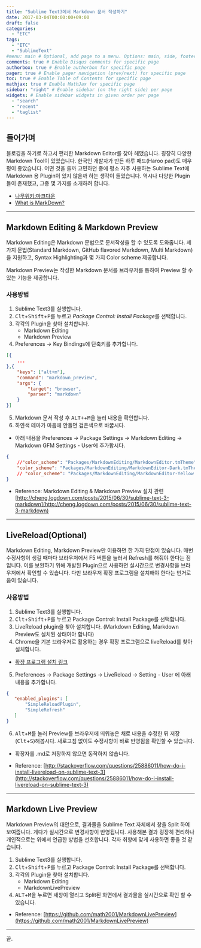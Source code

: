 ```yaml
---
title: "Sublime Text3에서 Markdown 문서 작성하기"
date: 2017-03-04T00:00:00+09:00
draft: false
categories:
  - "ETC"
tags:
  - "ETC"
  - "SublimeText"
#menu: main # Optional, add page to a menu. Options: main, side, footer
comments: true # Enable Disqus comments for specific page
authorbox: true # Enable authorbox for specific page
pager: true # Enable pager navigation (prev/next) for specific page
toc: true # Enable Table of Contents for specific page
mathjax: true # Enable MathJax for specific page
sidebar: "right" # Enable sidebar (on the right side) per page
widgets: # Enable sidebar widgets in given order per page
  - "search"
  - "recent"
  - "taglist"
---
```


## 들어가며
  
  블로깅을 하기로 하고서 편리한 Markdown Editor를 찾아 헤맸습니다. 굉장히 다양한 Markdown Tool이 있었습니다. 한국인 개발자가 만든 하루 패드(Haroo pad)도 매우 평이 좋았습니다. 어떤 것을 쓸까 고민하던 중에 평소 자주 사용하는 Sublime Text에 Markdown 용 Plugin이 있지 않을까 하는 생각이 들었습니다. 역시나 다양한 Plugin들이 존재했고, 그중 몇 가지를 소개하려 합니다. 
- [나무위키:마크다운](https://namu.wiki/w/%EB%A7%88%ED%81%AC%EB%8B%A4%EC%9A%B4)
- [What is MarkDown?](https://guides.github.com/features/mastering-markdown)

---

## Markdown Editing & Markdown Preview

Markdown Editing은 Markdown 문법으로 문서작성을 할 수 있도록 도와줍니다. 세 가지 문법(Standard Markdown, GitHub flavored Markdown, Multi Markdown) 을 지원하고, Syntax Highlighting과 몇 가지 Color scheme 제공합니다.

Markdown Preview는 작성한 Markdown 문서를 브라우저를 통하여 Preview 할 수 있는 기능을 제공합니다. 

### 사용방법
1. Sublime Text3를 실행합니다.
2. <kbd>Clt</kbd>+<kbd>Shift</kbd>+<kbd>P</kbd>를 누르고 *Package Control: Install Package*를 선택합니다.
3. 각각의 Plugin을 찾아 설치합니다.
    - Markdown Editing
    - Markdown Preview
4. Preferences -> Key Bindings에 단축키를 추가합니다.

```json
[{
    ...
},{
    "keys": ["alt+m"],
    "command": "markdown_preview",
    "args": {
        "target": "browser",
        "parser": "markdown"
    }
}]
```
5. Markdown 문서 작성 후 <kbd>ALT+</kbd>+<kbd>M</kbd>을 눌러 내용을 확인합니다.
6. 하얀색 테마가 마음에 안들면 검은색으로 바꿉시다.
  - 아래 내용을  Preferences -> Package Settings -> Markdown Editing -> Markdown GFM Settings - User에 추가합시다.

```json
{
    //"color_scheme": "Packages/MarkdownEditing/MarkdownEditor.tmTheme",
    "color_scheme": "Packages/MarkdownEditing/MarkdownEditor-Dark.tmTheme",
    // "color_scheme": "Packages/MarkdownEditing/MarkdownEditor-Yellow.tmTheme",
}  
```

- Reference: Markdown Editing & Markdown Preview 설치 관련 [http://cheng.logdown.com/posts/2015/06/30/sublime-text-3-markdown](http://cheng.logdown.com/posts/2015/06/30/sublime-text-3-markdown)

---

## LiveReload(Optional)

Markdown Editing, Markdown Preview만 이용하면 한 가지 단점이 있습니다. 매번 수정사항이 생길 때마다 브라우저에서  F5 버튼을 눌러서 Refresh를 해줘야 한다는 점입니다. 이를 보완하기 위해 개발된 Plugin으로 사용하면 실시간으로 변경사항을 브라우저에서 확인할 수 있습니다. 다만 브라우저 확장 프로그램을 설치해야 한다는 번거로움이 있습니다. 

### 사용방법
1. Sublime Text3를 실행합니다.
2. <kbd>Clt</kbd>+<kbd>Shift</kbd>+<kbd>P</kbd>를 누르고 Package Control: Install Package를 선택합니다.
3. LiveReload plugin을 찾아 설치합니다. (Markdown Editing, Markdown Preview도 설치된 상태여야 합니다)
4. Chrome을 기본 브라우저로 활용하는 경우 확장 프로그램으로 liveReload를 찾아 설치합니다. 
  - [확장 프로그램 설치 링크](https://chrome.google.com/webstore/detail/livereload/jnihajbhpnppcggbcgedagnkighmdlei?hl=ko)
5. Preferences -> Package Settings -> LiveReload -> Setting - User 에 아래 내용을 추가합니다.
```json
{ 
   "enabled_plugins": [ 
       "SimpleReloadPlugin", 
       "SimpleRefresh" 
   ]
}
```

6. <kbd>Alt</kbd>+<kbd>M</kbd>를 눌러 Preview를 브라우저에 띄워놓은 채로 내용을 수정한 뒤 저장(<kbd>Clt</kbd>+<kbd>S</kbd>)해봅시다. 새로고침 없이도 수정사항이 바로 반영됨을 확인할 수 있습니다.
* 확장자를 .md로 저장하지 않으면 동작하지 않습니다. 

- Reference: [http://stackoverflow.com/questions/25886011/how-do-i-install-livereload-on-sublime-text-3](http://stackoverflow.com/questions/25886011/how-do-i-install-livereload-on-sublime-text-3)

---

## Markdown Live Preview

Markdown Preview의 대안으로, 결과물을 Sublime Text 자체에서 창을 Split 하여 보여줍니다. 게다가 실시간으로 변경사항이 반영됩니다. 사용해본 결과 굉장히 편리하나 개인적으로는 위에서 언급한 방법을 선호합니다. 각자 취향에 맞게 사용하면 좋을 것 같습니다.

1. Sublime Text3를 실행합니다.
2. <kbd>Clt</kbd>+<kbd>Shift</kbd>+<kbd>P</kbd>를 누르고 Package Control: Install Package를 선택합니다.
3. 각각의 Plugin을 찾아 설치합니다.
    - Markdown Editing
    - MarkdownLivePreview
4. <kbd>ALT</kbd>+<kbd>M</kbd>을 누르면 새창이 열리고 Split된 화면에서 결과물을 실시간으로 확인 할 수 있습니다.

- Reference: [https://github.com/math2001/MarkdownLivePreview](https://github.com/math2001/MarkdownLivePreview)

---

끝.